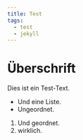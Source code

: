 ```yaml
---
title: Test
tags:
  - test
  - jekyll
---
```


Überschrift
===========

Dies ist ein Test-Text.

- Und eine Liste.
- Ungeordnet.

1. Und geordnet.
2. wirklich.
